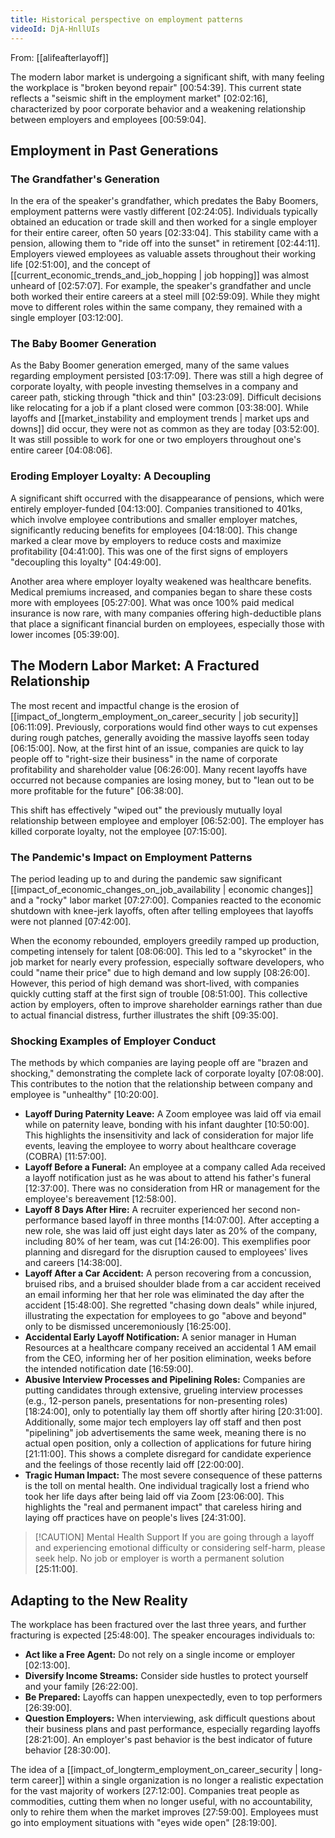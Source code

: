 ```yaml
---
title: Historical perspective on employment patterns
videoId: DjA-HnllUIs
---
```


From: [[alifeafterlayoff]] <br/> 

The modern labor market is undergoing a significant shift, with many feeling the workplace is "broken beyond repair" <a class="yt-timestamp" data-t="00:54:39">[00:54:39]</a>. This current state reflects a "seismic shift in the employment market" <a class="yt-timestamp" data-t="02:02:16">[02:02:16]</a>, characterized by poor corporate behavior and a weakening relationship between employers and employees <a class="yt-timestamp" data-t="00:59:04">[00:59:04]</a>.

## Employment in Past Generations

### The Grandfather's Generation
In the era of the speaker's grandfather, which predates the Baby Boomers, employment patterns were vastly different <a class="yt-timestamp" data-t="02:24:05">[02:24:05]</a>. Individuals typically obtained an education or trade skill and then worked for a single employer for their entire career, often 50 years <a class="yt-timestamp" data-t="02:33:04">[02:33:04]</a>. This stability came with a pension, allowing them to "ride off into the sunset" in retirement <a class="yt-timestamp" data-t="02:44:11">[02:44:11]</a>. Employers viewed employees as valuable assets throughout their working life <a class="yt-timestamp" data-t="02:51:00">[02:51:00]</a>, and the concept of [[current_economic_trends_and_job_hopping | job hopping]] was almost unheard of <a class="yt-timestamp" data-t="02:57:07">[02:57:07]</a>. For example, the speaker's grandfather and uncle both worked their entire careers at a steel mill <a class="yt-timestamp" data-t="02:59:09">[02:59:09]</a>. While they might move to different roles within the same company, they remained with a single employer <a class="yt-timestamp" data-t="03:12:00">[03:12:00]</a>.

### The Baby Boomer Generation
As the Baby Boomer generation emerged, many of the same values regarding employment persisted <a class="yt-timestamp" data-t="03:17:09">[03:17:09]</a>. There was still a high degree of corporate loyalty, with people investing themselves in a company and career path, sticking through "thick and thin" <a class="yt-timestamp" data-t="03:23:09">[03:23:09]</a>. Difficult decisions like relocating for a job if a plant closed were common <a class="yt-timestamp" data-t="03:38:00">[03:38:00]</a>. While layoffs and [[market_instability and employment trends | market ups and downs]] did occur, they were not as common as they are today <a class="yt-timestamp" data-t="03:52:00">[03:52:00]</a>. It was still possible to work for one or two employers throughout one's entire career <a class="yt-timestamp" data-t="04:08:06">[04:08:06]</a>.

### Eroding Employer Loyalty: A Decoupling
A significant shift occurred with the disappearance of pensions, which were entirely employer-funded <a class="yt-timestamp" data-t="04:13:00">[04:13:00]</a>. Companies transitioned to 401ks, which involve employee contributions and smaller employer matches, significantly reducing benefits for employees <a class="yt-timestamp" data-t="04:18:00">[04:18:00]</a>. This change marked a clear move by employers to reduce costs and maximize profitability <a class="yt-timestamp" data-t="04:41:00">[04:41:00]</a>. This was one of the first signs of employers "decoupling this loyalty" <a class="yt-timestamp" data-t="04:49:00">[04:49:00]</a>.

Another area where employer loyalty weakened was healthcare benefits. Medical premiums increased, and companies began to share these costs more with employees <a class="yt-timestamp" data-t="05:27:00">[05:27:00]</a>. What was once 100% paid medical insurance is now rare, with many companies offering high-deductible plans that place a significant financial burden on employees, especially those with lower incomes <a class="yt-timestamp" data-t="05:39:00">[05:39:00]</a>.

## The Modern Labor Market: A Fractured Relationship

The most recent and impactful change is the erosion of [[impact_of_longterm_employment_on_career_security | job security]] <a class="yt-timestamp" data-t="06:11:09">[06:11:09]</a>. Previously, corporations would find other ways to cut expenses during rough patches, generally avoiding the massive layoffs seen today <a class="yt-timestamp" data-t="06:15:00">[06:15:00]</a>. Now, at the first hint of an issue, companies are quick to lay people off to "right-size their business" in the name of corporate profitability and shareholder value <a class="yt-timestamp" data-t="06:26:00">[06:26:00]</a>. Many recent layoffs have occurred not because companies are losing money, but to "lean out to be more profitable for the future" <a class="yt-timestamp" data-t="06:38:00">[06:38:00]</a>.

This shift has effectively "wiped out" the previously mutually loyal relationship between employee and employer <a class="yt-timestamp" data-t="06:52:00">[06:52:00]</a>. The employer has killed corporate loyalty, not the employee <a class="yt-timestamp" data-t="07:15:00">[07:15:00]</a>.

### The Pandemic's Impact on Employment Patterns
The period leading up to and during the pandemic saw significant [[impact_of_economic_changes_on_job_availability | economic changes]] and a "rocky" labor market <a class="yt-timestamp" data-t="07:27:00">[07:27:00]</a>. Companies reacted to the economic shutdown with knee-jerk layoffs, often after telling employees that layoffs were not planned <a class="yt-timestamp" data-t="07:42:00">[07:42:00]</a>.

When the economy rebounded, employers greedily ramped up production, competing intensely for talent <a class="yt-timestamp" data-t="08:06:00">[08:06:00]</a>. This led to a "skyrocket" in the job market for nearly every profession, especially software developers, who could "name their price" due to high demand and low supply <a class="yt-timestamp" data-t="08:26:00">[08:26:00]</a>. However, this period of high demand was short-lived, with companies quickly cutting staff at the first sign of trouble <a class="yt-timestamp" data-t="08:51:00">[08:51:00]</a>. This collective action by employers, often to improve shareholder earnings rather than due to actual financial distress, further illustrates the shift <a class="yt-timestamp" data-t="09:35:00">[09:35:00]</a>.

### Shocking Examples of Employer Conduct
The methods by which companies are laying people off are "brazen and shocking," demonstrating the complete lack of corporate loyalty <a class="yt-timestamp" data-t="07:08:00">[07:08:00]</a>. This contributes to the notion that the relationship between company and employee is "unhealthy" <a class="yt-timestamp" data-t="10:20:00">[10:20:00]</a>.

*   **Layoff During Paternity Leave:** A Zoom employee was laid off via email while on paternity leave, bonding with his infant daughter <a class="yt-timestamp" data-t="10:50:00">[10:50:00]</a>. This highlights the insensitivity and lack of consideration for major life events, leaving the employee to worry about healthcare coverage (COBRA) <a class="yt-timestamp" data-t="11:57:00">[11:57:00]</a>.
*   **Layoff Before a Funeral:** An employee at a company called Ada received a layoff notification just as he was about to attend his father's funeral <a class="yt-timestamp" data-t="12:37:00">[12:37:00]</a>. There was no consideration from HR or management for the employee's bereavement <a class="yt-timestamp" data-t="12:58:00">[12:58:00]</a>.
*   **Layoff 8 Days After Hire:** A recruiter experienced her second non-performance based layoff in three months <a class="yt-timestamp" data-t="14:07:00">[14:07:00]</a>. After accepting a new role, she was laid off just eight days later as 20% of the company, including 80% of her team, was cut <a class="yt-timestamp" data-t="14:26:00">[14:26:00]</a>. This exemplifies poor planning and disregard for the disruption caused to employees' lives and careers <a class="yt-timestamp" data-t="14:38:00">[14:38:00]</a>.
*   **Layoff After a Car Accident:** A person recovering from a concussion, bruised ribs, and a bruised shoulder blade from a car accident received an email informing her that her role was eliminated the day after the accident <a class="yt-timestamp" data-t="15:48:00">[15:48:00]</a>. She regretted "chasing down deals" while injured, illustrating the expectation for employees to go "above and beyond" only to be dismissed unceremoniously <a class="yt-timestamp" data-t="16:25:00">[16:25:00]</a>.
*   **Accidental Early Layoff Notification:** A senior manager in Human Resources at a healthcare company received an accidental 1 AM email from the CEO, informing her of her position elimination, weeks before the intended notification date <a class="yt-timestamp" data-t="16:59:00">[16:59:00]</a>.
*   **Abusive Interview Processes and Pipelining Roles:** Companies are putting candidates through extensive, grueling interview processes (e.g., 12-person panels, presentations for non-presenting roles) <a class="yt-timestamp" data-t="18:24:00">[18:24:00]</a>, only to potentially lay them off shortly after hiring <a class="yt-timestamp" data-t="20:31:00">[20:31:00]</a>. Additionally, some major tech employers lay off staff and then post "pipelining" job advertisements the same week, meaning there is no actual open position, only a collection of applications for future hiring <a class="yt-timestamp" data-t="21:11:00">[21:11:00]</a>. This shows a complete disregard for candidate experience and the feelings of those recently laid off <a class="yt-timestamp" data-t="22:00:00">[22:00:00]</a>.
*   **Tragic Human Impact:** The most severe consequence of these patterns is the toll on mental health. One individual tragically lost a friend who took her life days after being laid off via Zoom <a class="yt-timestamp" data-t="23:06:00">[23:06:00]</a>. This highlights the "real and permanent impact" that careless hiring and laying off practices have on people's lives <a class="yt-timestamp" data-t="24:31:00">[24:31:00]</a>.

> [!CAUTION] Mental Health Support
> If you are going through a layoff and experiencing emotional difficulty or considering self-harm, please seek help. No job or employer is worth a permanent solution <a class="yt-timestamp" data-t="25:11:00">[25:11:00]</a>.

## Adapting to the New Reality

The workplace has been fractured over the last three years, and further fracturing is expected <a class="yt-timestamp" data-t="25:48:00">[25:48:00]</a>. The speaker encourages individuals to:

*   **Act like a Free Agent:** Do not rely on a single income or employer <a class="yt-timestamp" data-t="26:13:00">[02:13:00]</a>.
*   **Diversify Income Streams:** Consider side hustles to protect yourself and your family <a class="yt-timestamp" data-t="26:22:00">[26:22:00]</a>.
*   **Be Prepared:** Layoffs can happen unexpectedly, even to top performers <a class="yt-timestamp" data-t="26:39:00">[26:39:00]</a>.
*   **Question Employers:** When interviewing, ask difficult questions about their business plans and past performance, especially regarding layoffs <a class="yt-timestamp" data-t="28:21:00">[28:21:00]</a>. An employer's past behavior is the best indicator of future behavior <a class="yt-timestamp" data-t="28:30:00">[28:30:00]</a>.

The idea of a [[impact_of_longterm_employment_on_career_security | long-term career]] within a single organization is no longer a realistic expectation for the vast majority of workers <a class="yt-timestamp" data-t="27:12:00">[27:12:00]</a>. Companies treat people as commodities, cutting them when no longer useful, with no accountability, only to rehire them when the market improves <a class="yt-timestamp" data-t="27:59:00">[27:59:00]</a>. Employees must go into employment situations with "eyes wide open" <a class="yt-timestamp" data-t="28:19:00">[28:19:00]</a>.